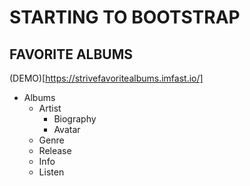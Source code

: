 # STARTING TO BOOTSTRAP

## FAVORITE ALBUMS

(DEMO)[https://strivefavoritealbums.imfast.io/]

- Albums
  - Artist
    - Biography
    - Avatar
  - Genre
  - Release
  - Info
  - Listen
